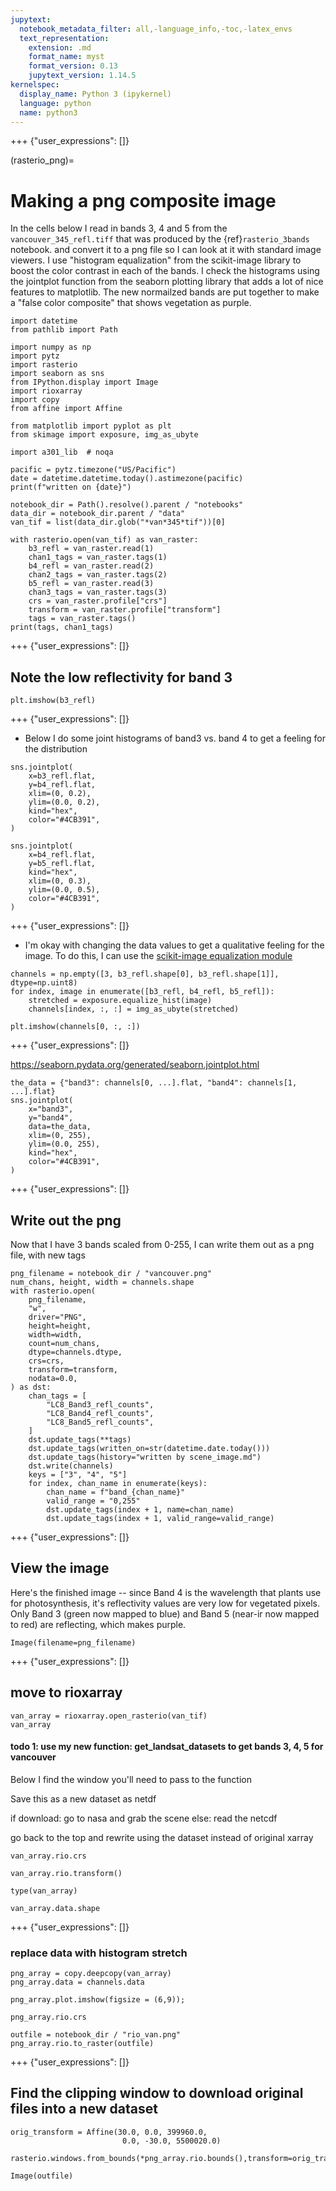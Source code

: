 ```yaml
---
jupytext:
  notebook_metadata_filter: all,-language_info,-toc,-latex_envs
  text_representation:
    extension: .md
    format_name: myst
    format_version: 0.13
    jupytext_version: 1.14.5
kernelspec:
  display_name: Python 3 (ipykernel)
  language: python
  name: python3
---
```


+++ {"user_expressions": []}

(rasterio_png)=
# Making a png  composite image

In the cells below I read in bands 3, 4 and 5 from the
`vancouver_345_refl.tiff` that was produced by the
{ref}`rasterio_3bands` notebook. and convert it to a png file so
I can look at it with standard image viewers.   I use "histogram equalization"
from the scikit-image library to boost the color contrast in each of the bands.  I
check the histograms using the jointplot function from the seaborn plotting library
that adds a lot of nice features to matplotlib.  The new normailzed bands are put
together to make a "false color composite" that shows vegetation as purple.

```{code-cell} ipython3
import datetime
from pathlib import Path

import numpy as np
import pytz
import rasterio
import seaborn as sns
from IPython.display import Image
import rioxarray
import copy
from affine import Affine
```

```{code-cell} ipython3
from matplotlib import pyplot as plt
from skimage import exposure, img_as_ubyte
```

```{code-cell} ipython3
import a301_lib  # noqa

pacific = pytz.timezone("US/Pacific")
date = datetime.datetime.today().astimezone(pacific)
print(f"written on {date}")
```

```{code-cell} ipython3
notebook_dir = Path().resolve().parent / "notebooks"
data_dir = notebook_dir.parent / "data"
van_tif = list(data_dir.glob("*van*345*tif"))[0]

with rasterio.open(van_tif) as van_raster:
    b3_refl = van_raster.read(1)
    chan1_tags = van_raster.tags(1)
    b4_refl = van_raster.read(2)
    chan2_tags = van_raster.tags(2)
    b5_refl = van_raster.read(3)
    chan3_tags = van_raster.tags(3)
    crs = van_raster.profile["crs"]
    transform = van_raster.profile["transform"]
    tags = van_raster.tags()
print(tags, chan1_tags)
```

+++ {"user_expressions": []}

## Note the low reflectivity for band 3

```{code-cell} ipython3
plt.imshow(b3_refl)
```

+++ {"user_expressions": []}

* Below I do some joint histograms of band3 vs. band 4 to get a feeling for the distribution

```{code-cell} ipython3
sns.jointplot(
    x=b3_refl.flat,
    y=b4_refl.flat,
    xlim=(0, 0.2),
    ylim=(0.0, 0.2),
    kind="hex",
    color="#4CB391",
)
```

```{code-cell} ipython3
sns.jointplot(
    x=b4_refl.flat,
    y=b5_refl.flat,
    kind="hex",
    xlim=(0, 0.3),
    ylim=(0.0, 0.5),
    color="#4CB391",
)
```

+++ {"user_expressions": []}

* I'm okay with changing the data values to get a qualitative feeling
  for the image.  To do this, I can use the [scikit-image equalization module](https://scikit-image.org/docs/dev/auto_examples/color_exposure/plot_equalize.html)

```{code-cell} ipython3
channels = np.empty([3, b3_refl.shape[0], b3_refl.shape[1]], dtype=np.uint8)
for index, image in enumerate([b3_refl, b4_refl, b5_refl]):
    stretched = exposure.equalize_hist(image)
    channels[index, :, :] = img_as_ubyte(stretched)
```

```{code-cell} ipython3
plt.imshow(channels[0, :, :])
```

+++ {"user_expressions": []}

https://seaborn.pydata.org/generated/seaborn.jointplot.html

```{code-cell} ipython3
the_data = {"band3": channels[0, ...].flat, "band4": channels[1, ...].flat}
sns.jointplot(
    x="band3",
    y="band4",
    data=the_data,
    xlim=(0, 255),
    ylim=(0.0, 255),
    kind="hex",
    color="#4CB391",
)
```

+++ {"user_expressions": []}

## Write out the png

Now that I have 3 bands scaled from 0-255, I can write them out as
a png file, with new tags

```{code-cell} ipython3
png_filename = notebook_dir / "vancouver.png"
num_chans, height, width = channels.shape
with rasterio.open(
    png_filename,
    "w",
    driver="PNG",
    height=height,
    width=width,
    count=num_chans,
    dtype=channels.dtype,
    crs=crs,
    transform=transform,
    nodata=0.0,
) as dst:
    chan_tags = [
        "LC8_Band3_refl_counts",
        "LC8_Band4_refl_counts",
        "LC8_Band5_refl_counts",
    ]
    dst.update_tags(**tags)
    dst.update_tags(written_on=str(datetime.date.today()))
    dst.update_tags(history="written by scene_image.md")
    dst.write(channels)
    keys = ["3", "4", "5"]
    for index, chan_name in enumerate(keys):
        chan_name = f"band_{chan_name}"
        valid_range = "0,255"
        dst.update_tags(index + 1, name=chan_name)
        dst.update_tags(index + 1, valid_range=valid_range)
```

+++ {"user_expressions": []}

## View the image

Here's the finished image -- since Band 4 is the wavelength that
plants use for photosynthesis, it's reflectivity values are
very low for vegetated pixels.  Only Band 3 (green now mapped to blue) and
Band 5 (near-ir now mapped to red) are reflecting, which makes purple.

```{code-cell} ipython3
Image(filename=png_filename)
```

+++ {"user_expressions": []}

## move to rioxarray

```{code-cell} ipython3
van_array = rioxarray.open_rasterio(van_tif)
van_array
```

#### todo 1: use my new function: get_landsat_datasets to get bands 3, 4, 5 for vancouver

Below I find the window you'll need to pass to the function

Save this as a new dataset as netdf

if download:
   go to nasa and grab the scene
else:
   read the netcdf
   
go back to the top and rewrite using the dataset instead of original xarray

```{code-cell} ipython3
van_array.rio.crs
```

```{code-cell} ipython3
van_array.rio.transform()
```

```{code-cell} ipython3
type(van_array)
```

```{code-cell} ipython3
van_array.data.shape
```

+++ {"user_expressions": []}

### replace data with histogram stretch

```{code-cell} ipython3
png_array = copy.deepcopy(van_array)
png_array.data = channels.data
```

```{code-cell} ipython3
png_array.plot.imshow(figsize = (6,9));
```

```{code-cell} ipython3
png_array.rio.crs
```

```{code-cell} ipython3
outfile = notebook_dir / "rio_van.png"
png_array.rio.to_raster(outfile)
```

+++ {"user_expressions": []}

## Find the clipping window to download original files into a new dataset

```{code-cell} ipython3
orig_transform = Affine(30.0, 0.0, 399960.0,
                         0.0, -30.0, 5500020.0)
```

```{code-cell} ipython3
rasterio.windows.from_bounds(*png_array.rio.bounds(),transform=orig_transform)
```

```{code-cell} ipython3
Image(outfile)
```
